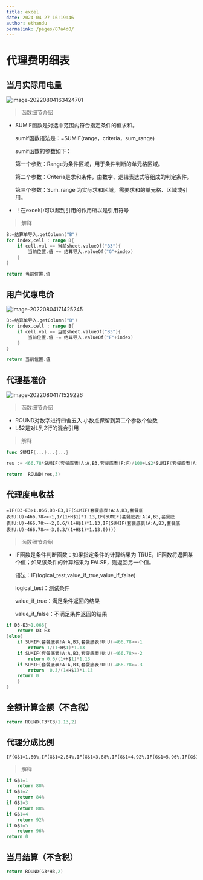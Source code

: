 ```yaml
---
title: excel
date: 2024-04-27 16:19:46
author: ethandu
permalink: /pages/87a4d0/
---
```

# 代理费明细表

## 当月实际用电量

![image-20220804163424701](/img/ethandu/办公软件/excel.assets/image-20220804163424701.png)

> 函数细节介绍

- SUMIF函数是对选中范围内符合指定条件的值求和。

  sumif函数语法是：=SUMIF(range，criteria，sum_range)

  sumif函数的参数如下：

  第一个参数：Range为条件区域，用于条件判断的单元格区域。

  第二个参数：Criteria是求和条件，由数字、逻辑表达式等组成的判定条件。

  第三个参数：Sum_range 为实际求和区域，需要求和的单元格、区域或引用。

- ！在excel中可以起到引用的作用所以是引用符号

> 解释

```go
B:=结算单导入.getColumn("B")
for index,cell : range B{
    if cell.val == 当前sheet.valueOf("B3"){
        当前位置.值 += 结算导入.valueOf("G"+index)	
	}
}

return 当前位置.值
```

## 用户优惠电价

![image-20220804171425245](/img/ethandu/excel.assets/image-20220804171425245.png)

```go
B:=结算单导入.getColumn("B")
for index,cell : range B{
    if cell.val == 当前sheet.valueOf("B3"){
        当前位置.值 += 结算导入.valueOf("F"+index)	
	}
}

return 当前位置.值
```

## 代理基准价

![image-20220804171529226](/img/ethandu/excel.assets/image-20220804171529226.png)

> 函数细节介绍

- ROUND对数字进行四舍五入 小数点保留到第二个参数个位数
- L$2是对L列2行的混合引用

> 解释

```go
func SUMIF(...)...{...}

res := 466.78*SUMIF(套餐底表!A:A,B3,套餐底表!F:F)/100+L$2*SUMIF(套餐底表!A:A,B3,套餐底表!K:K)/100

return 	ROUND(res,3)
```



## 代理度电收益

```excel
=IF(D3-E3>1.066,D3-E3,IF(SUMIF(套餐底表!A:A,B3,套餐底表!U:U)-466.78>=-1,1/(1+H$1)*1.13,IF(SUMIF(套餐底表!A:A,B3,套餐底表!U:U)-466.78>=-2,0.6/(1+H$1)*1.13,IF(SUMIF(套餐底表!A:A,B3,套餐底表!U:U)-466.78>=-3,0.3/(1+H$1)*1.13,0))))
```



> 函数细节介绍

- IF函数是条件判断函数：如果指定条件的计算结果为 TRUE，IF函数将返回某个值；如果该条件的计算结果为 FALSE，则返回另一个值。

  语法：IF(logical_test,value_if_true,value_if_false)

  logical_test：测试条件

  value_if_true：满足条件返回的结果

  value_if_false：不满足条件返回的结果





```go
if D3-E3>1.066{
	return D3-E3
}else{
	if SUMIF(套餐底表!A:A,B3,套餐底表!U:U)-466.78>=-1
        return 1/(1+H$1)*1.13
	if SUMIF(套餐底表!A:A,B3,套餐底表!U:U)-466.78>=-2
    	return 0.6/(1+H$1)*1.13
    if SUMIF(套餐底表!A:A,B3,套餐底表!U:U)-466.78>=-3
    	return  0.3/(1+H$1)*1.13
	return 0
	}
}
```

## 全额计算金额（不含税）

````go
return ROUND(F3*C3/1.13,2)
````

## 代理分成比例

```excel
IF(G$1=1,80%,IF(G$1=2,84%,IF(G$1=3,88%,IF(G$1=4,92%,IF(G$1=5,96%,IF(G$1=6,100%,0))))))
```



> 解释

```go
if G$1=1
	return 80%
if G$1=2
	return 84%
if G$1=3
	return 88%
if G$1=4
	return 92%
if G$1=5
	return 96%
return 0
```

## 当月结算（不含税）

```go
return ROUND(G3*H3,2)
```

